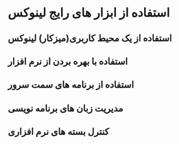 # استفاده از ابزار های رایج لینوکس

## استفاده از یک محیط کاربری(میزکار) لینوکس
## استفاده با بهره بردن از نرم افزار
## استفاده از برنامه های سمت سرور
## مدیریت زبان های برنامه نویسی
## کنترل بسته های نرم افزاری

